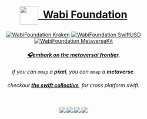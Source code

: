 <!-- markdownlint-configure-file {
  "MD013": {
    "code_blocks": false,
    "tables": false
  },
  "MD033": false,
  "MD041": false
} -->


<div align="center">


<h1 align="center">
  <a align="center" href="https://theswiftcollective.com">
    <img align="center" height="50" src="https://theswiftcollective.com/images/author-image-wabifoundation.png">
    &nbsp;Wabi Foundation
  </a>
</h1>


[![WabiFoundation Kraken][kraken-version-badge]][kraken-swiftpm]
[![WabiFoundation SwiftUSD][swiftusd-version-badge]][swiftusd-swiftpm]
[![WabiFoundation MetaverseKit][metaversekit-version-badge]][metaversekit-swiftpm]

##### [🎧embark on the **metaversal frontier**][summon-development-music].

<em>if you can `mmap` a **pixel**, you can `mmap` a **metaverse**.</em>
<br/>

###### checkout [**the swift collective**][the-swift-collective-org], for cross platform swift.

<br/>

<a style href="https://github.com/wabiverse/Kraken">
  <img align="center" src="https://github-readme-stats.vercel.app/api/pin/?username=wabiverse&repo=Kraken&show_icons=true&theme=shades-of-purple"/>
</a>

<a href="https://github.com/wabiverse/Nimbus">
  <img align="center" src="https://github-readme-stats.vercel.app/api/pin/?username=wabiverse&repo=Nimbus&show_icons=true&theme=tokyonight"/>
</a>

<a href="https://github.com/wabiverse/SwiftUSD">
  <img align="center" src="https://github-readme-stats.vercel.app/api/pin/?username=wabiverse&repo=SwiftUSD&show_icons=true&theme=cobalt"/>
</a>

<a href="https://github.com/wabiverse/MetaverseKit">
  <img align="center" src="https://github-readme-stats.vercel.app/api/pin/?username=wabiverse&repo=MetaverseKit&show_icons=true&theme=synthwave"/>
</a>

<br/>
<br/>

<!-- ![WabiFoundation (version)]() -->

[summon-development-music]: https://open.spotify.com/track/132BwaBxU3CDj1FU9BFJUJ?si=144f2ab3e04f422c
[the-swift-collective-org]: https://github.com/the-swift-collective

[wabi-foundation]: https://theswiftcollective.com
[wabi-foundation-logo]: https://theswiftcollective.com/images/author-image-wabi.svg

[kraken-swiftpm]: https://swiftpackageindex.com/wabiverse/Kraken
[swiftusd-swiftpm]: https://swiftpackageindex.com/wabiverse/SwiftUSD
[metaversekit-swiftpm]: https://swiftpackageindex.com/wabiverse/MetaverseKit

[kraken-version-badge]: https://img.shields.io/badge/Kraken-v1.1.0-8A2BE2
[swiftusd-version-badge]: https://img.shields.io/badge/SwiftUSD-v24.8.7-3A82EF
[metaversekit-version-badge]: https://img.shields.io/badge/MetaverseKit-v1.8.5-EA538D

